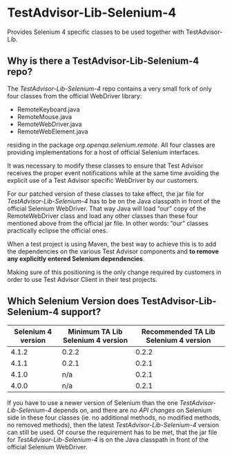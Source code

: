 # TestAdvisor-Lib-Selenium-4
Provides Selenium 4 specific classes to be used together with TestAdvisor-Lib.

## Why is there a TestAdvisor-Lib-Selenium-4 repo?

The *TestAdvisor-Lib-Selenium-4* repo contains a very small fork of only four classes from the official WebDriver library:
* RemoteKeyboard.java
* RemoteMouse.java
* RemoteWebDriver.java
* RemoteWebElement.java

residing in the package *org.openqa.selenium.remote*. All four classes are providing implementations for a host of official
Selenium interfaces.

It was necessary to modify these classes to ensure that Test Advisor receives the proper event notifications while at the
same time avoiding the explicit use of a Test Advisor specific WebDriver by our customers.

For our patched version of these classes to take effect, the jar file for *TestAdvisor-Lib-Selenium-4* has to be on the 
Java classpath in front of the official Selenium WebDriver. That way Java will load “our” copy of the RemoteWebDriver class
and load any other classes than these four mentioned above from the official jar file. In other words: “our” classes
practically eclipse the official ones.

When a test project is using Maven, the best way to achieve this is to add the dependencies on the various Test Advisor
components and **to remove any explicitly entered Selenium dependencies**.

Making sure of this positioning is the only change required by customers in order to use Test Advisor Client in their
test projects.

## Which Selenium Version does TestAdvisor-Lib-Selenium-4 support?

| Selenium 4 version | Minimum TA Lib Selenium 4 version | Recommended TA Lib Selenium 4 version  |
|--------------------|-----------------------------------|----------------------------------------|
| 4.1.2              | 0.2.2                             | 0.2.2                                  |
| 4.1.1              | 0.2.1                             | 0.2.1                                  |
| 4.1.0              | n/a                               | 0.2.1                                  |
| 4.0.0              | n/a                               | 0.2.1                                  |

If you have to use a newer version of Selenium than the one *TestAdvisor-Lib-Selenium-4* depends on, and there are
_no API changes_ on Selenium side in these four classes (ie. no additional methods, no modified methods, no removed methods),
then the latest *TestAdvisor-Lib-Selenium-4* version can still be used. Of course the requirement has to be met, that 
the jar file for *TestAdvisor-Lib-Selenium-4* is on the Java classpath in front of the official Selenium WebDriver.
